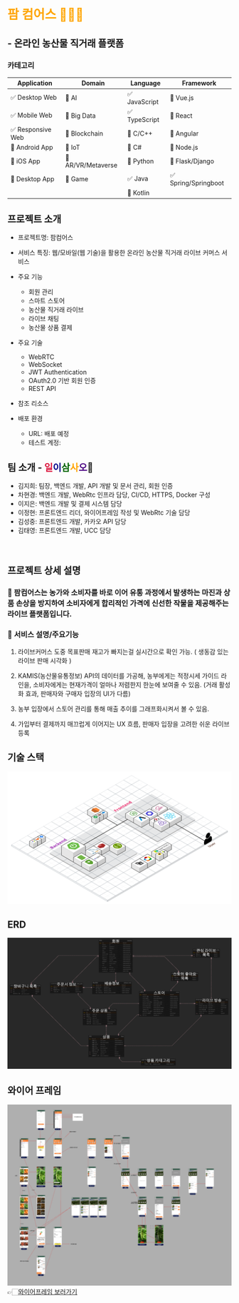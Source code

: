 # <span style="color:orange">팜 컴어스 👩‍🌾🥕 </span>

## - 온라인 농산물 직거래 플랫폼

<!-- 필수 항목 -->

### 카테고리

| Application                       | Domain                                | Language                      | Framework                            |
| --------------------------------- | ------------------------------------- | ----------------------------- | ------------------------------------ |
| :white_check_mark: Desktop Web    | :black_square_button: AI              | :white_check_mark: JavaScript | :black_square_button: Vue.js         |
| :white_check_mark: Mobile Web     | :black_square_button: Big Data        | :white_check_mark: TypeScript | :black_square_button: React          |
| :white_check_mark: Responsive Web | :black_square_button: Blockchain      | :black_square_button: C/C++   | :black_square_button: Angular        |
| :black_square_button: Android App | :black_square_button: IoT             | :black_square_button: C#      | :black_square_button: Node.js        |
| :black_square_button: iOS App     | :black_square_button: AR/VR/Metaverse | :black_square_button: Python  | :black_square_button: Flask/Django   |
| :black_square_button: Desktop App | :black_square_button: Game            | :white_check_mark: Java       | :white_check_mark: Spring/Springboot |
|                                   |                                       | :black_square_button: Kotlin  |                                      |

<!-- 필수 항목 -->

## 프로젝트 소개

- 프로젝트명: 팜컴어스
- 서비스 특징: 웹/모바일(웹 기술)을 활용한 온라인 농산물 직거래 라이브 커머스 서비스
- 주요 기능
  - 회원 관리
  - 스마트 스토어
  - 농산물 직거래 라이브
  - 라이브 채팅
  - 농산물 상품 결제
- 주요 기술
  - WebRTC
  - WebSocket
  - JWT Authentication
  - OAuth2.0 기반 회원 인증
  - REST API
- 참조 리소스

- 배포 환경
  - URL: 배포 예정
  - 테스트 계정:

<!-- 자유 양식 -->

## 팀 소개 - <span style="color:crimson">일</span><span style="color:darkblue">이</span><span style="color:darkgreen">삼</span><span style="color:orange">사</span><span style="color:indigo">오</span>🎉

- 김지희: 팀장, 백엔드 개발, API 개발 및 문서 관리, 회원 인증
- 차현경: 백엔드 개발, WebRtc 인프라 담당, CI/CD, HTTPS, Docker 구성
- 이지은: 백엔드 개발 및 결제 시스템 담당
- 이정현: 프론트엔드 리더, 와이어프레임 작성 및 WebRtc 기술 담당
- 김성중: 프론트엔드 개발, 카카오 API 담당
- 김태영: 프론트엔드 개발, UCC 담당
<br><br><br>
<!-- 자유 양식 -->

## 프로젝트 상세 설명<br>

### 🥕 팜컴어스는 농가와 소비자를 바로 이어 유통 과정에서 발생하는 마진과 상품 손상을 방지하여 소비자에게 합리적인 가격에 신선한 작물을 제공해주는 라이브 플랫폼입니다.

### 🥕 <b>서비스 설명/주요기능 </b>

1. 라이브커머스 도중 목표판매 재고가 빠지는걸 실시간으로 확인 가능.
   ( 생동감 있는 라이브 판매 시각화 )

2. KAMIS(농산물유통정보) API의 데이터를 가공해, 농부에게는 적정시세 가이드 라인을, 소비자에게는 현재가격이 얼마나 저렴한지 한눈에 보여줄 수 있음. (거래 활성화 효과, 판매자와 구매자 입장의 UI가 다름)

3. 농부 입장에서 스토어 관리를 통해 매출 추이를 그래프화시켜서 볼 수 있음.

4. 가입부터 결제까지 매끄럽게 이어지는 UX 흐름, 판매자 입장을 고려한 쉬운 라이브 등록

<!-- // 개발 환경, 기술 스택, 시스템 구성도, ERD, 기능 상세 설명 등 -->

## 기술 스택

![기술 스택](./img/기술스택.png)

## ERD

![ERD](./img/ERD.png)

## 와이어 프레임

![화면 흐름도](./img/flow.png)
👉🏻[와이어프레임 보러가기](https://www.figma.com/file/7hqnEIqEnz7Ie2u7b3MlFz/Untitled?t=wZac7adufZbT6cHS-0)
